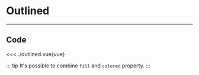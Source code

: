 <script setup>
import Example from './outlined.vue'
</script>

# Outlined

---

<Example/>

## Code

<<< ./outlined.vue{vue}

::: tip
It's possible to combine `fill` and `colored` property.
:::
